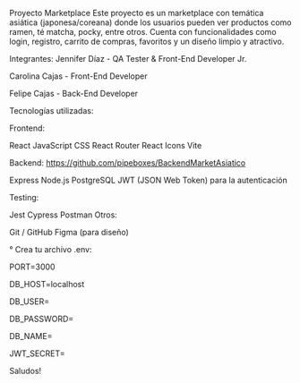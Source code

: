 Proyecto Marketplace
Este proyecto es un marketplace con temática asiática (japonesa/coreana) donde los usuarios pueden ver productos como ramen, té matcha, pocky, entre otros. Cuenta con funcionalidades como login, registro, carrito de compras, favoritos y un diseño limpio y atractivo.

Integrantes:
Jennifer Díaz - QA Tester & Front-End Developer Jr.

Carolina Cajas - Front-End Developer

Felipe Cajas - Back-End Developer

Tecnologías utilizadas:

Frontend:

React
JavaScript
CSS
React Router
React Icons
Vite

Backend: https://github.com/pipeboxes/BackendMarketAsiatico

Express
Node.js
PostgreSQL
JWT (JSON Web Token) para la autenticación


Testing:

Jest
Cypress
Postman
Otros:

Git / GitHub
Figma (para diseño)

° Crea tu archivo .env:

PORT=3000

DB_HOST=localhost

DB_USER=

DB_PASSWORD=

DB_NAME=

JWT_SECRET=


Saludos!
